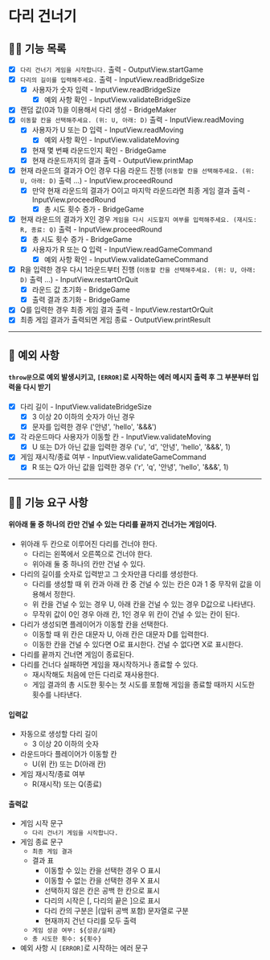 # 다리 건너기

## ✍🏻 기능 목록

- [x] `다리 건너기 게임을 시작합니다.` 출력 - OutputView.startGame
- [x] `다리의 길이를 입력해주세요.` 출력 - InputView.readBridgeSize
  - [x] 사용자가 숫자 입력 - InputView.readBridgeSize
    - [x] 예외 사항 확인 - InputView.validateBridgeSize
- [x] 랜덤 값(0과 1)을 이용해서 다리 생성 - BridgeMaker
- [x] `이동할 칸을 선택해주세요. (위: U, 아래: D)` 출력 - InputView.readMoving
  - [x] 사용자가 U 또는 D 입력 - InputView.readMoving
    - [x] 예외 사항 확인 - InputView.validateMoving
  - [x] 현재 몇 번째 라운드인지 확인 - BridgeGame
  - [x] 현재 라운드까지의 결과 출력 - OutputView.printMap
- [x] 현재 라운드의 결과가 O인 경우 다음 라운드 진행 (`이동할 칸을 선택해주세요. (위: U, 아래: D)` 출력 ...) - InputView.proceedRound
  - [x] 만약 현재 라운드의 결과가 O이고 마지막 라운드라면 최종 게임 결과 출력 - InputView.proceedRound
    - [x] 총 시도 횟수 증가 - BridgeGame
- [x] 현재 라운드의 결과가 X인 경우 `게임을 다시 시도할지 여부를 입력해주세요. (재시도: R, 종료: Q)` 출력 - InputView.proceedRound
  - [x] 총 시도 횟수 증가 - BridgeGame
  - [x] 사용자가 R 또는 Q 입력 - InputView.readGameCommand
    - [x] 예외 사항 확인 - InputView.validateGameCommand
- [x] R을 입력한 경우 다시 1라운드부터 진행 (`이동할 칸을 선택해주세요. (위: U, 아래: D)` 출력 ...) - InputView.restartOrQuit
  - [x] 라운드 값 초기화 - BridgeGame
  - [x] 출력 결과 초기화 - BridgeGame
- [x] Q를 입력한 경우 최종 게임 결과 출력 - InputView.restartOrQuit
- [x] 최종 게임 결과가 출력되면 게임 종료 - OutputView.printResult

---

## 🚫 예외 사항

#### `throw문`으로 예외 발생시키고, `[ERROR]`로 시작하는 에러 메시지 출력 후 그 부분부터 입력을 다시 받기

- [x] 다리 길이 - InputView.validateBridgeSize
  - [x] 3 이상 20 이하의 숫자가 아닌 경우
  - [x] 문자를 입력한 경우 ('안녕', 'hello', '&&&')
- [x] 각 라운드마다 사용자가 이동할 칸 - InputView.validateMoving
  - [x] U 또는 D가 아닌 값을 입력한 경우 ('u', 'd', '안녕', 'hello', '&&&', 1)
- [x] 게임 재시작/종료 여부 - InputView.validateGameCommand
  - [x] R 또는 Q가 아닌 값을 입력한 경우 ('r', 'q', '안녕', 'hello', '&&&', 1)

---

## 👌🏻 기능 요구 사항

#### 위아래 둘 중 하나의 칸만 건널 수 있는 다리를 끝까지 건너가는 게임이다.

- 위아래 두 칸으로 이루어진 다리를 건너야 한다.
  - 다리는 왼쪽에서 오른쪽으로 건너야 한다.
  - 위아래 둘 중 하나의 칸만 건널 수 있다.
- 다리의 길이를 숫자로 입력받고 그 숫자만큼 다리를 생성한다.
  - 다리를 생성할 때 위 칸과 아래 칸 중 건널 수 있는 칸은 0과 1 중 무작위 값을 이용해서 정한다.
  - 위 칸을 건널 수 있는 경우 U, 아래 칸을 건널 수 있는 경우 D값으로 나타낸다.
  - 무작위 값이 0인 경우 아래 칸, 1인 경우 위 칸이 건널 수 있는 칸이 된다.
- 다리가 생성되면 플레이어가 이동할 칸을 선택한다.
  - 이동할 때 위 칸은 대문자 U, 아래 칸은 대문자 D를 입력한다.
  - 이동한 칸을 건널 수 있다면 O로 표시한다. 건널 수 없다면 X로 표시한다.
- 다리를 끝까지 건너면 게임이 종료된다.
- 다리를 건너다 실패하면 게임을 재시작하거나 종료할 수 있다.
  - 재시작해도 처음에 만든 다리로 재사용한다.
  - 게임 결과의 총 시도한 횟수는 첫 시도를 포함해 게임을 종료할 때까지 시도한 횟수를 나타낸다.

#### 입력값

- 자동으로 생성할 다리 길이
  - 3 이상 20 이하의 숫자
- 라운드마다 플레이어가 이동할 칸
  - U(위 칸) 또는 D(아래 칸)
- 게임 재시작/종료 여부
  - R(재시작) 또는 Q(종료)

#### 출력값

- 게임 시작 문구
  - `다리 건너기 게임을 시작합니다.`
- 게임 종료 문구
  - `최종 게임 결과`
  - 결과 표
    - 이동할 수 있는 칸을 선택한 경우 O 표시
    - 이동할 수 없는 칸을 선택한 경우 X 표시
    - 선택하지 않은 칸은 공백 한 칸으로 표시
    - 다리의 시작은 [, 다리의 끝은 ]으로 표시
    - 다리 칸의 구분은 |(앞뒤 공백 포함) 문자열로 구분
    - 현재까지 건넌 다리를 모두 출력
  - `게임 성공 여부: ${성공/실패}`
  - `총 시도한 횟수: ${횟수}`
- 예외 사항 시 `[ERROR]`로 시작하는 에러 문구
